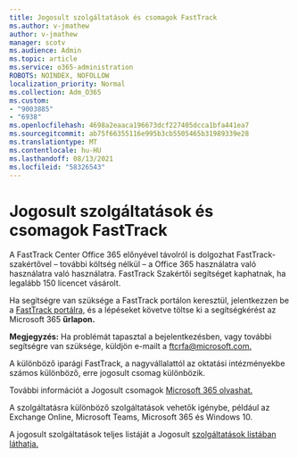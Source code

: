 ```yaml
---
title: Jogosult szolgáltatások és csomagok FastTrack
ms.author: v-jmathew
author: v-jmathew
manager: scotv
ms.audience: Admin
ms.topic: article
ms.service: o365-administration
ROBOTS: NOINDEX, NOFOLLOW
localization_priority: Normal
ms.collection: Adm_O365
ms.custom:
- "9003885"
- "6938"
ms.openlocfilehash: 4698a2eaaca196673dcf227405dcca1bfa441ea7
ms.sourcegitcommit: ab75f66355116e995b3cb5505465b31989339e28
ms.translationtype: MT
ms.contentlocale: hu-HU
ms.lasthandoff: 08/13/2021
ms.locfileid: "58326543"
---
```

# <a name="eligible-services-and-plans-for-fasttrack"></a>Jogosult szolgáltatások és csomagok FastTrack

A FastTrack Center Office 365 előnyével távolról is dolgozhat FastTrack-szakértővel – további költség nélkül – a Office 365 használatra való használatra való használatra. FastTrack Szakértői segítséget kaphatnak, ha legalább 150 licencet vásárolt.

Ha segítségre van szüksége a FastTrack portálon keresztül, jelentkezzen be a [FastTrack portálra,](https://go.microsoft.com/fwlink/?linkid=2125443) és a lépéseket követve töltse ki a segítségkérést az Microsoft 365 **űrlapon.**

**Megjegyzés:** Ha problémát tapasztal a bejelentkezésben, vagy további segítségre van szüksége, küldjön e-mailt a [ftcrfa@microsoft.com.](mailto:ftcrfa@microsoft.com)

A különböző iparági FastTrack, a nagyvállalattól az oktatási intézményekbe számos különböző, erre jogosult csomag különbözik.

További információt a Jogosult csomagok [Microsoft 365 olvashat.](https://go.microsoft.com/fwlink/?linkid=2125459)

A szolgáltatásra különböző szolgáltatások vehetők igénybe, például az Exchange Online, Microsoft Teams, Microsoft 365 és Windows 10.

A jogosult szolgáltatások teljes listáját a Jogosult [szolgáltatások listában láthatja.](https://go.microsoft.com/fwlink/?linkid=2125636)
